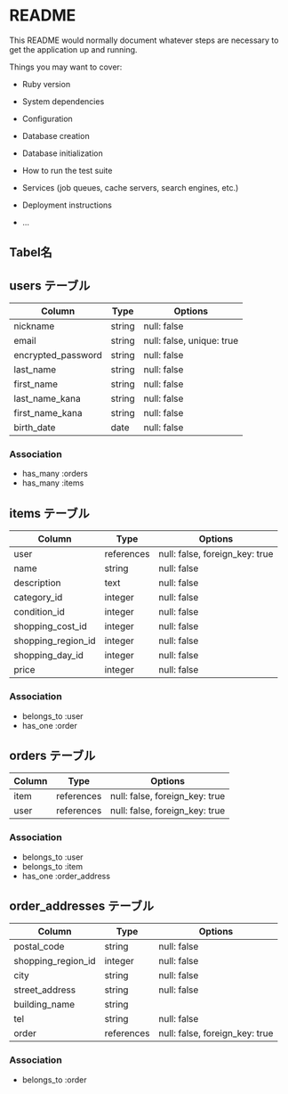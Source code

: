 # README

This README would normally document whatever steps are necessary to get the
application up and running.

Things you may want to cover:

* Ruby version

* System dependencies

* Configuration

* Database creation

* Database initialization

* How to run the test suite

* Services (job queues, cache servers, search engines, etc.)

* Deployment instructions

* ...

## Tabel名

## users テーブル

| Column             | Type   | Options     |
| ------------------ | ------ | ----------- |
| nickname           | string | null: false |
| email              | string | null: false, unique: true |
| encrypted_password | string | null: false |
| last_name          | string | null: false |
| first_name         | string | null: false |
| last_name_kana     | string | null: false |
| first_name_kana    | string | null: false |
| birth_date         | date   | null: false |

### Association 
- has_many :orders
- has_many :items


## items テーブル

| Column            | Type      | Options                               |
| ------            | ------    | -----------                           |
| user              | references| null: false, foreign_key: true        |
| name              | string    | null: false                           |
| description       | text      | null: false                           |
| category_id       | integer   | null: false                           |
| condition_id      | integer   | null: false                           |
| shopping_cost_id  | integer   | null: false                           |
| shopping_region_id| integer   | null: false                           |
| shopping_day_id   | integer   | null: false                           |
| price             | integer   | null: false                           |


### Association

- belongs_to :user
- has_one    :order

## orders テーブル

| Column                | Type       | Options                        |
| ------                | ---------- | ------------------------------ |
| item                  | references | null: false, foreign_key: true |
| user                  | references | null: false, foreign_key: true |

### Association

- belongs_to :user
- belongs_to :item
- has_one :order_address

## order_addresses テーブル

| Column                | Type       | Options                        |
| -------               | ---------- | ------------------------------ |
| postal_code           | string     | null: false                    |
| shopping_region_id    | integer    | null: false                    |
| city                  | string     | null: false                    |
| street_address        | string     | null: false                    |
| building_name         | string     |                                |
| tel                   | string     | null: false                    |
| order                 | references | null: false, foreign_key: true |


### Association

- belongs_to :order
